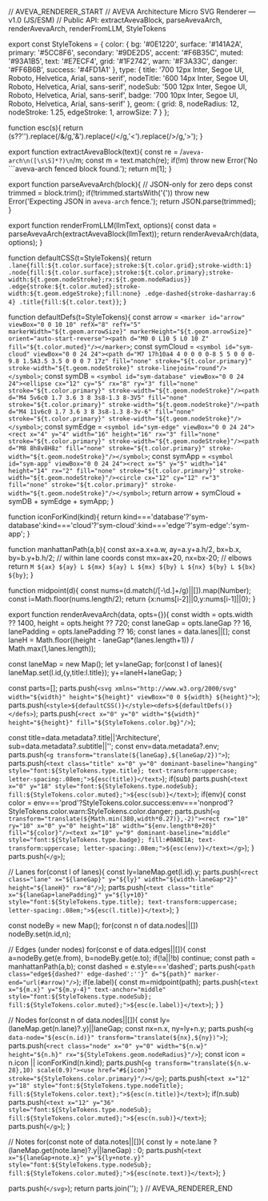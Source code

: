 // AVEVA_RENDERER_START
// AVEVA Architecture Micro SVG Renderer — v1.0 (JS/ESM)
// Public API: extractAvevaBlock, parseAvevaArch, renderAvevaArch, renderFromLLM, StyleTokens

export const StyleTokens = {
  color: {
    bg: '#0E1220', surface: '#141A2A', primary: '#5CC8F6', secondary: '#9DE2D5',
    accent: '#F6B35C', muted: '#93A1B5', text: '#E7ECF4', grid: '#1F2742',
    warn: '#F3A33C', danger: '#FF6B6B', success: '#4FD1A1'
  },
  type: {
    title: '700 12px Inter, Segoe UI, Roboto, Helvetica, Arial, sans-serif',
    nodeTitle: '600 14px Inter, Segoe UI, Roboto, Helvetica, Arial, sans-serif',
    nodeSub: '500 12px Inter, Segoe UI, Roboto, Helvetica, Arial, sans-serif',
    badge: '700 10px Inter, Segoe UI, Roboto, Helvetica, Arial, sans-serif'
  },
  geom: { grid: 8, nodeRadius: 12, nodeStroke: 1.25, edgeStroke: 1, arrowSize: 7 }
};

function esc(s){ return (s??'').replace(/&/g,'&amp;').replace(/</g,'&lt;').replace(/>/g,'&gt;'); }

export function extractAvevaBlock(text){
  const re = /```aveva-arch\n([\s\S]*?)\n```/m; const m = text.match(re);
  if(!m) throw new Error('No ```aveva-arch fenced block found.');
  return m[1];
}

export function parseAvevaArch(block){ // JSON-only for zero deps
  const trimmed = block.trim();
  if(!trimmed.startsWith('{')) throw new Error('Expecting JSON in `aveva-arch` fence.');
  return JSON.parse(trimmed);
}

export function renderFromLLM(llmText, options){
  const data = parseAvevaArch(extractAvevaBlock(llmText));
  return renderAvevaArch(data, options);
}

function defaultCSS(t=StyleTokens){
  return `.lane{fill:${t.color.surface};stroke:${t.color.grid};stroke-width:1}
.node{fill:${t.color.surface};stroke:${t.color.primary};stroke-width:${t.geom.nodeStroke};rx:${t.geom.nodeRadius}}
.edge{stroke:${t.color.muted};stroke-width:${t.geom.edgeStroke};fill:none}
.edge-dashed{stroke-dasharray:6 4}
.title{fill:${t.color.text}}`;
}

function defaultDefs(t=StyleTokens){
  const arrow = `<marker id="arrow" viewBox="0 0 10 10" refX="8" refY="5" markerWidth="${t.geom.arrowSize}" markerHeight="${t.geom.arrowSize}" orient="auto-start-reverse"><path d="M0 0 L10 5 L0 10 Z" fill="${t.color.muted}"/></marker>`;
  const symCloud = `<symbol id="sym-cloud" viewBox="0 0 24 24"><path d="M7 17h10a4 4 0 0 0 0-8 5 5 0 0 0-9.8 1.5A3.5 3.5 0 0 0 7 17z" fill="none" stroke="${t.color.primary}" stroke-width="${t.geom.nodeStroke}" stroke-linejoin="round"/></symbol>`;
  const symDB = `<symbol id="sym-database" viewBox="0 0 24 24"><ellipse cx="12" cy="5" rx="8" ry="3" fill="none" stroke="${t.color.primary}" stroke-width="${t.geom.nodeStroke}"/><path d="M4 5v6c0 1.7 3.6 3 8 3s8-1.3 8-3V5" fill="none" stroke="${t.color.primary}" stroke-width="${t.geom.nodeStroke}"/><path d="M4 11v6c0 1.7 3.6 3 8 3s8-1.3 8-3v-6" fill="none" stroke="${t.color.primary}" stroke-width="${t.geom.nodeStroke}"/></symbol>`;
  const symEdge = `<symbol id="sym-edge" viewBox="0 0 24 24"><rect x="4" y="4" width="16" height="16" rx="3" fill="none" stroke="${t.color.primary}" stroke-width="${t.geom.nodeStroke}"/><path d="M8 8h8v8H8z" fill="none" stroke="${t.color.primary}" stroke-width="${t.geom.nodeStroke}"/></symbol>`;
  const symApp = `<symbol id="sym-app" viewBox="0 0 24 24"><rect x="5" y="5" width="14" height="14" rx="2" fill="none" stroke="${t.color.primary}" stroke-width="${t.geom.nodeStroke}"/><circle cx="12" cy="12" r="3" fill="none" stroke="${t.color.primary}" stroke-width="${t.geom.nodeStroke}"/></symbol>`;
  return arrow + symCloud + symDB + symEdge + symApp;
}

function iconForKind(kind){ return kind==='database'?'sym-database':kind==='cloud'?'sym-cloud':kind==='edge'?'sym-edge':'sym-app'; }

function manhattanPath(a,b){
  const ax=a.x+a.w, ay=a.y+a.h/2, bx=b.x, by=b.y+b.h/2; // within lane coords
  const mx=ax+20, nx=bx-20; // elbows
  return `M ${ax} ${ay} L ${mx} ${ay} L ${mx} ${by} L ${nx} ${by} L ${bx} ${by}`;
}

function midpoint(d){ const nums=(d.match(/[-\d.]+/g)||[]).map(Number); const i=Math.floor(nums.length/2); return {x:nums[i-2]||0,y:nums[i-1]||0}; }

export function renderAvevaArch(data, opts={}){
  const width = opts.width ?? 1400, height = opts.height ?? 720;
  const laneGap = opts.laneGap ?? 16, lanePadding = opts.lanePadding ?? 16;
  const lanes = data.lanes||[]; const laneH = Math.floor((height - laneGap*(lanes.length+1)) / Math.max(1,lanes.length));

  const laneMap = new Map(); let y=laneGap; for(const l of lanes){ laneMap.set(l.id,{y,title:l.title}); y+=laneH+laneGap; }

  const parts=[]; parts.push(`<svg xmlns="http://www.w3.org/2000/svg" width="${width}" height="${height}" viewBox="0 0 ${width} ${height}">`);
  parts.push(`<style>${defaultCSS()}</style><defs>${defaultDefs()}</defs>`);
  parts.push(`<rect x="0" y="0" width="${width}" height="${height}" fill="${StyleTokens.color.bg}"/>`);

  const title=data.metadata?.title||'Architecture', sub=data.metadata?.subtitle||''; const env=data.metadata?.env;
  parts.push(`<g transform="translate(${laneGap},${laneGap/2})">`);
  parts.push(`<text class="title" x="0" y="0" dominant-baseline="hanging" style="font:${StyleTokens.type.title}; text-transform:uppercase; letter-spacing:.08em;">${esc(title)}</text>`);
  if(sub) parts.push(`<text x="0" y="18" style="font:${StyleTokens.type.nodeSub}; fill:${StyleTokens.color.muted};">${esc(sub)}</text>`);
  if(env){ const color = env==='prod'?StyleTokens.color.success:env==='nonprod'?StyleTokens.color.warn:StyleTokens.color.danger;
    parts.push(`<g transform="translate(${Math.min(380,width*0.27)},-2)"><rect rx="10" ry="10" x="0" y="0" height="18" width="${env.length*8+20}" fill="${color}"/><text x="10" y="9" dominant-baseline="middle" style="font:${StyleTokens.type.badge}; fill:#0A0E1A; text-transform:uppercase; letter-spacing:.08em;">${esc(env)}</text></g>`);
  }
  parts.push(`</g>`);

  // Lanes
  for(const l of lanes){ const ly=laneMap.get(l.id).y;
    parts.push(`<rect class="lane" x="${laneGap}" y="${ly}" width="${width-laneGap*2}" height="${laneH}" rx="8"/>`);
    parts.push(`<text class="title" x="${laneGap+lanePadding}" y="${ly+10}" style="font:${StyleTokens.type.title}; text-transform:uppercase; letter-spacing:.08em;">${esc(l.title)}</text>`);
  }

  const nodeBy = new Map(); for(const n of data.nodes||[]) nodeBy.set(n.id,n);

  // Edges (under nodes)
  for(const e of data.edges||[]){ const a=nodeBy.get(e.from), b=nodeBy.get(e.to); if(!a||!b) continue;
    const path = manhattanPath(a,b); const dashed = e.style==='dashed';
    parts.push(`<path class="edge${dashed?' edge-dashed':''}" d="${path}" marker-end="url(#arrow)"/>`);
    if(e.label){ const m=midpoint(path); parts.push(`<text x="${m.x}" y="${m.y-4}" text-anchor="middle" style="font:${StyleTokens.type.nodeSub}; fill:${StyleTokens.color.muted};">${esc(e.label)}</text>`); }
  }

  // Nodes
  for(const n of data.nodes||[]){ const ly=(laneMap.get(n.lane)?.y)||laneGap; const nx=n.x, ny=ly+n.y;
    parts.push(`<g data-node="${esc(n.id)}" transform="translate(${nx},${ny})">`);
    parts.push(`<rect class="node" x="0" y="0" width="${n.w}" height="${n.h}" rx="${StyleTokens.geom.nodeRadius}"/>`);
    const icon = n.icon || iconForKind(n.kind);
    parts.push(`<g transform="translate(${n.w-28},10) scale(0.9)"><use href="#${icon}" stroke="${StyleTokens.color.primary}"/></g>`);
    parts.push(`<text x="12" y="18" style="font:${StyleTokens.type.nodeTitle}; fill:${StyleTokens.color.text};">${esc(n.title)}</text>`);
    if(n.sub) parts.push(`<text x="12" y="36" style="font:${StyleTokens.type.nodeSub}; fill:${StyleTokens.color.muted};">${esc(n.sub)}</text>`);
    parts.push(`</g>`);
  }

  // Notes
  for(const note of data.notes||[]){ const ly = note.lane ? (laneMap.get(note.lane)?.y||laneGap) : 0;
    parts.push(`<text x="${laneGap+note.x}" y="${ly+note.y}" style="font:${StyleTokens.type.nodeSub}; fill:${StyleTokens.color.muted};">${esc(note.text)}</text>`);
  }

  parts.push(`</svg>`); return parts.join('');
}
// AVEVA_RENDERER_END